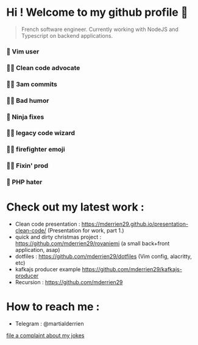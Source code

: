 # Hi ! Welcome to my github profile 👋

>French software engineer. 
Currently working with NodeJS and Typescript on backend applications.

### 👴 Vim user
### 👨‍⚖️ Clean code advocate
### 🧟‍♂️ 3am commits
### 👨‍🍳 Bad humor
### 🥷 Ninja fixes
### 🧙‍♂️ legacy code wizard
### 👨‍🚒 firefighter emoji
### 👨‍🏭 Fixin' prod
### 💩 PHP hater

# Check out my latest work : 

- Clean code presentation : https://mderrien29.github.io/presentation-clean-code/ (Presentation for work, part 1.)
- quick and dirty christmas project : https://github.com/mderrien29/rovaniemi (a small back+front application, asap)
- dotfiles : https://github.com/mderrien29/dotfiles (Vim config, alacritty, etc)
- kafkajs producer example https://github.com/mderrien29/kafkajs-producer
- Recursion : https://github.com/mderrien29

# How to reach me : 

- Telegram : @martialderrien

[file a complaint about my jokes](https://www.youtube.com/watch?v=fC7oUOUEEi4)

